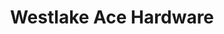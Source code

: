 ---
title: "Westlake Ace Hardware"
url: /lincoln/westlake-ace-hardware-north-70th-street/
shop: doityourself
---